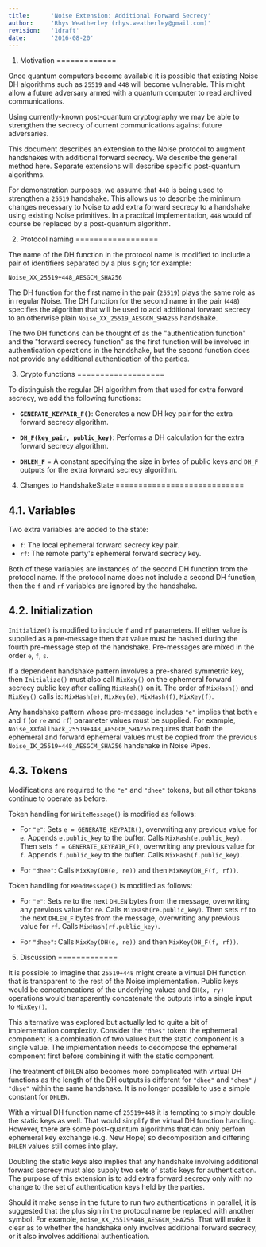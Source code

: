 ```yaml
---
title:      'Noise Extension: Additional Forward Secrecy'
author:     'Rhys Weatherley (rhys.weatherley@gmail.com)'
revision:   '1draft'
date:       '2016-08-20'
---
```


1. Motivation
=============

Once quantum computers become available it is possible that existing
Noise DH algorithms such as `25519` and `448` will become vulnerable.
This might allow a future adversary armed with a quantum computer to
read archived communications.

Using currently-known post-quantum cryptography we may be able to
strengthen the secrecy of current communications against future adversaries.

This document describes an extension to the Noise protocol to augment
handshakes with additional forward secrecy.  We describe the general
method here.  Separate extensions will describe specific post-quantum
algorithms.

For demonstration purposes, we assume that `448` is being used to
strengthen a `25519` handshake.  This allows us to describe the minimum
changes necessary to Noise to add extra forward secrecy to a handshake
using existing Noise primitives.  In a practical implementation,
`448` would of course be replaced by a post-quantum algorithm.

2. Protocol naming
==================

The name of the DH function in the protocol name is modified to
include a pair of identifiers separated by a plus sign; for example:

    Noise_XX_25519+448_AESGCM_SHA256

The DH function for the first name in the pair (`25519`) plays the same
role as in regular Noise.  The DH function for the second name in the pair
(`448`) specifies the algorithm that will be used to add additional forward
secrecy to an otherwise plain `Noise_XX_25519_AESGCM_SHA256` handshake.

The two DH functions can be thought of as the "authentication function"
and the "forward secrecy function" as the first function will be
involved in authentication operations in the handshake, but the second
function does not provide any additional authentication of the parties.

3. Crypto functions
===================

To distinguish the regular DH algorithm from that used for extra forward
secrecy, we add the following functions:

 * **`GENERATE_KEYPAIR_F()`**: Generates a new DH key pair for the extra
   forward secrecy algorithm.

 * **`DH_F(key_pair, public_key)`**: Performs a DH calculation for the
   extra forward secrecy algorithm.

 * **`DHLEN_F`** = A constant specifying the size in bytes of public keys
   and `DH_F` outputs for the extra forward secrecy algorithm.

4. Changes to HandshakeState
============================

4.1. Variables
--------------

Two extra variables are added to the state:

 * `f`: The local ephemeral forward secrecy key pair.
 * `rf`: The remote party's ephemeral forward secrecy key.

Both of these variables are instances of the second DH function from
the protocol name.  If the protocol name does not include a second
DH function, then the `f` and `rf` variables are ignored by the handshake.

4.2. Initialization
-------------------

`Initialize()` is modified to include `f` and `rf` parameters.  If either
value is supplied as a pre-message then that value must be hashed
during the fourth pre-message step of the handshake.  Pre-messages
are mixed in the order `e`, `f`, `s`.

If a dependent handshake pattern involves a pre-shared symmetric key,
then `Initialize()` must also call `MixKey()` on the ephemeral forward
secrecy public key after calling `MixHash()` on it.  The order of
`MixHash()` and `MixKey()` calls is: `MixHash(e)`, `MixKey(e)`,
`MixHash(f)`, `MixKey(f)`.

Any handshake pattern whose pre-message includes `"e"` implies that
both `e` and `f` (or `re` and `rf`) parameter values must be supplied.
For example, `Noise_XXfallback_25519+448_AESGCM_SHA256` requires
that both the ephemeral and forward ephemeral values must be copied from
the previous `Noise_IK_25519+448_AESGCM_SHA256` handshake in Noise Pipes.

4.3. Tokens
-----------

Modifications are required to the `"e"` and `"dhee"` tokens, but all other
tokens continue to operate as before.

Token handling for `WriteMessage()` is modified as follows:

 * For `"e"`:  Sets `e = GENERATE_KEYPAIR()`, overwriting any previous
   value for `e`.  Appends `e.public_key` to the buffer.  Calls
   `MixHash(e.public_key)`.  Then sets `f = GENERATE_KEYPAIR_F()`,
   overwriting any previous value for `f`.  Appends `f.public_key`
   to the buffer.  Calls `MixHash(f.public_key)`.

 * For `"dhee"`:  Calls `MixKey(DH(e, re))` and then `MixKey(DH_F(f, rf))`.

Token handling for `ReadMessage()` is modified as follows:

 * For `"e"`: Sets `re` to the next `DHLEN` bytes from the message,
   overwriting any previous value for `re`. Calls `MixHash(re.public_key)`. 
   Then sets `rf` to the next `DHLEN_F` bytes from the message,
   overwriting any previous value for `rf`. Calls `MixHash(rf.public_key)`. 

 * For `"dhee"`:  Calls `MixKey(DH(e, re))` and then `MixKey(DH_F(f, rf))`.

5. Discussion
=============

It is possible to imagine that `25519+448` might create a virtual DH
function that is transparent to the rest of the Noise implementation.
Public keys would be concatencations of the underlying values and
`DH(x, ry)` operations would transparently concatenate the outputs
into a single input to `MixKey()`.

This alternative was explored but actually led to quite a bit of
implementation complexity.  Consider the `"dhes"` token: the ephemeral
component is a combination of two values but the static component is a
single value.  The implementation needs to decompose the ephemeral
component first before combining it with the static component.

The treatment of `DHLEN` also becomes more complicated with virtual
DH functions as the length of the DH outputs is different for
`"dhee"` and `"dhes"` / `"dhse"` within the same handshake.
It is no longer possible to use a simple constant for `DHLEN`.

With a virtual DH function name of `25519+448` it is tempting to simply
double the static keys as well.  That would simplify the virtual DH
function handling.  However, there are some post-quantum algorithms that
can only perfom ephemeral key exchange (e.g. New Hope) so decomposition
and differing `DHLEN` values still comes into play.

Doubling the static keys also implies that any handshake involving
additional forward secrecy must also supply two sets of static keys
for authentication.  The purpose of this extension is to add extra
forward secrecy only with no change to the set of authentication keys
held by the parties.

Should it make sense in the future to run two authentications in
parallel, it is suggested that the plus sign in the protocol name
be replaced with another symbol.  For example,
`Noise_XX_25519*448_AESGCM_SHA256`.  That will make it clear as
to whether the handshake only involves additional forward secrecy,
or it also involves additional authentication.

